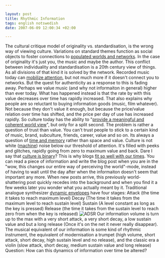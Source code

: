 ```yaml
--- 

layout: post
title: Rhythmic Information 
tags: english notswedish
date: 2007-06-09 12:00:34 +02:00 

---
```


The cultural critique model of originality vs. standardisation, is the wrong way of viewing culture. Variations on standard themes function as social objects to foster connections to [populated worlds and networks](http://piratbyran.org/walpurgis/). In the case of originality it's just you, the music and maybe the author. This conflict between individuality and standardisation is a 20th century view of things. As all divisions of that kind it is solved by the network. Recorded music today can [mobilize attention](http://fadetogrey.wordpress.com/2007/06/08/sound-days/), but not much more if it doesn't connect you to networks. But the quest for authenticity as a response to this is fading away. Perhaps we value music (and why not informaiton in general) higher than ever today. What has happened instead is that the rate by with this value decreases over time has rapidly increased. That also explains why people are so reluctant to buying information goods (music, film whatever). Not because they don't value it enough, but because the price/value relation over time has shifted, and the price per day of use has increased rapidly. So culture today has the ability to "[provide a meaningful and coherent world view](http://web.mac.com/adamerica/iWeb/AdamArvidsson/Intro_files/Arvidsson.finaleditmarch07-1)", but only for a split second. The problem is rather a question of trust than value. You can't trust people to stick to a certain kind of music, brand, subculture, friends, career, value and so on. Its always a question of [time and memory](http://fadetogrey.wordpress.com/2007/06/07/too-short-on-information/) rather than space and value. Culture is not white ([machine](http://fadetogrey.wordpress.com/2007/04/19/tva-recensioner/)) noise below our threshold of attention. It's filled with peeks and glitches, rapidly going from zero to maximum value and back. Dare I say that [culture is binary](http://fadetogrey.wordpress.com/2007/06/03/kulturkritik/)? This is why blogs [fit so well with our times](http://fadetogrey.wordpress.com/2007/06/07/too-short-on-information/). You can read a piece of information and write the blog post when you are in the "wow, this changes our entire way of perceiving the world"-mode, instead of having to wait until the day after when the informaiton doesn't seem that important any more. When new posts arrive, this previously world-shattering post quickly recedes into the background and when you find it a few weeks later you wonder what you actually meant by it. Traditional analogue synthesizer [dynamic envelopes](http://en.wikipedia.org/wiki/ADSR_envelope) have four stages: Attack (the time it takes to reach maximum level) Decay (The time it takes from the maximum level to reach sustain level) Sustain (A level constant as long as the key is pressed) Release (the time it takes from the sustain level to reach zero from when the key is released) ![ADSR](http://upload.wikimedia.org/wikipedia/en/thumb/e/ef/ADSR_Envelope_Graph.svg/213px-ADSR_Envelope_Graph.svg.png) Our information volume is turn up to the max with a very short attack, a very short decay, a low sustain value and but a long release (Once it's on the net it never really disappear). The musical equivalent of our information is some kind of rhythmic instrument, the equivalent of modernisation a trumpet (high volume, short attack, short decay, high sustain level and no release), and the classic era a violin (slow attack, short decay, medium sustain value and long release) Question: How can this dynamics of information over time be altered? 